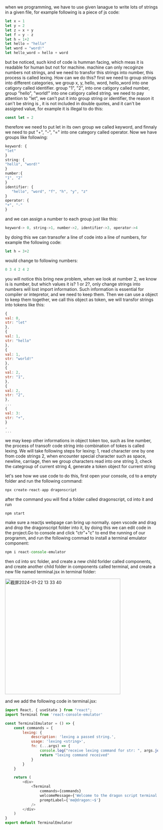 when we programming, we have to use given lanague to write lots of strings in a given file, for example following is a piece of js code:

```js
let x = 1
let y = 2
let z = x + y
let f = y - z
let h = 1+2
let hello = "hello"
let word = "word!"
let hello_word = hello + word
```

but be noticed, such kind of code is humman facing, which meas it is readable for human but not for machine. machine can only recoginze numbers not strings, and we need to transfor
this strings into number, this process is called lexing. How can we do this? first we need to group strings into different categories, we group x, y, hello, word, hello_word into one catigory called identifier. group "1", "2", into one catigory called number, group "hello", "world!" into one catigory called string. we need to pay attention to "let", we can't put it into group string or identifier, the reason it can't be string is , it is not included in double quotes, and it can't be assigned value, for example it is illegal to do this:
```js
const let = 2
```
therefore we need to put let in its own group we called keyword, and finnaly we need to put "+", "-", "=" into one category called operator. Now we have groups like following:
```js
keyword: {
"let"
}
string: {
"hello", "word!"
}
number:{
"1", "2"
}
identifier: {
   "hello", "word", "f", "h", "y", "z"
}
operator: {
"+", "-"
}
```
and we can assign a number to each group just like this:
```js
keyword-> 0, string->1, number->2, identifier->3, operator->4
```
by doing this we can transofer a line of code into a line of numbers, for example the following code:
```js
let h = 3+2
```
would change to following numbers:
```js
0 3 4 2 4 2 
```
you will notice this bring new problem, when we look at number 2, we know is is number, but which values it is? 1 or 2?, only change strings into numbers will lost import information. Such information is essential for compiler or intepretor, and we need to keep them. Then we can use a object to keep them together, we call this object as token, we will transfor strings into tokens like this:
```js
{
val: 0,
str: "let"
},
{
val: 1,
str: "hello"
},
{
val: 1,
str: "world!"
},
{
val: 2,
str: "1",
},
{
val: 2,
str: "2",
},
...
{
val: 3:
str: "+",
}
,
...

```
we may keep other informations in object token too, such as line number, the process of transofr code string into combination of tokes is called lexing. We will take following steps for lexing:
1, read character one by one from code strings
2, when encounter special character such as space, newline, carriage, then we group characters read into one string
3, check the categroup of current string
4, generate a token object for current string 

let's see how we use code to do this, first open your console, cd to a empty folder and run the following command:
```js
npx create-react-app dragonscript
```
after the command you will find a folder called dragonscript, cd into it and run 
```
npm start
```
make sure a reactjs webpage can bring up normally. open vscode and drag and drop the dragonscript folder into it, by doing this we can edit code in the project.Go to console and click "ctr"+"c" to end the running of our programm, and run the following commad to install a terminal emulator component:
```js
npm i react-console-emulator
```
then cd into src folder, and create a new child forlder called components, and create another child folder in components called terminal, and create a new file named terminal.jsx in terminal folder:


<img width="380" alt="截屏2024-01-22 13 33 40" src="https://github.com/wycl16514/dragonscript_lexing/assets/7506958/66a6a27b-a3b6-41c3-8e6c-bb9a24d45046">

and we add the following code in terminal.jsx:
```js
import React, { useState } from "react";
import Terminal from 'react-console-emulator'

const TerminalEmulator = () => {
    const commands = {
        lexing: {
            description: 'lexing a passed string.',
            usage: 'lexing <string>',
            fn: (...args) => {
                console.log("receive lexing command for str: ", args.join(' '))
                return "lexing command received"
            }
        }
    }

    return (
        <div>
            <Terminal
                commands={commands}
                welcomeMessage={'Welcome to the dragon script terminal!'}
                promptLabel={'me@dragon:~$'}
            />
        </div>
    )
}
export default TerminalEmulator
```


